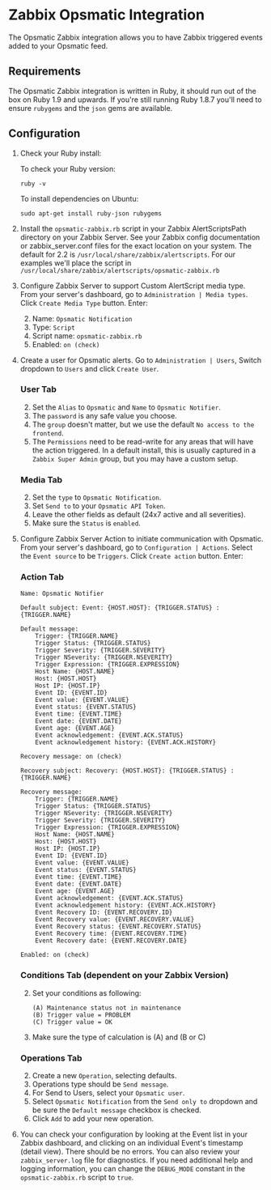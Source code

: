 # Zabbix Opsmatic Integration

The Opsmatic Zabbix integration allows you to have Zabbix triggered events added to your Opsmatic feed.

## Requirements

The Opsmatic Zabbix integration is written in Ruby, it should run out of the box on Ruby 1.9 and upwards. If you're still running Ruby 1.8.7 you'll need to ensure `rubygems` and the `json` gems are available.

## Configuration

1. Check your Ruby install:

    To check your Ruby version:

    `ruby -v`

    To install dependencies on Ubuntu:

    `sudo apt-get install ruby-json rubygems`

1. Install the `opsmatic-zabbix.rb` script in your Zabbix AlertScriptsPath directory on your Zabbix Server. See your Zabbix config documentation or zabbix_server.conf files for the exact location
on your system. The default for 2.2 is `/usr/local/share/zabbix/alertscripts`. For our examples we'll place the script in `/usr/local/share/zabbix/alertscripts/opsmatic-zabbix.rb`

1. Configure Zabbix Server to support Custom AlertScript media type. From your server's dashboard, go to `Administration | Media types`. Click `Create Media Type` button. Enter:

    2. Name: `Opsmatic Notification`
    2. Type: `Script`
    2. Script name: `opsmatic-zabbix.rb`
    2. Enabled: `on (check)`

1. Create a user for Opsmatic alerts. Go to `Administration | Users`, Switch dropdown to `Users` and click `Create User`.

    ### User Tab

    2. Set the `Alias` to `Opsmatic` and `Name` to `Opsmatic Notifier`.
    2. The `password` is any safe value you choose.
    2. The `group` doesn't matter, but we use the default `No access to the frontend`.
    2. The `Permissions` need to be read-write for any areas that will have the action triggered. In a default install, this is usually captured in a `Zabbix Super Admin` group, but you may have a custom setup.

    ### Media Tab

    2. Set the `type` to `Opsmatic Notification`.
    2. Set `Send to` to your `Opsmatic API Token`.
    2. Leave the other fields as default (24x7 active and all severities).
    2. Make sure the `Status` is `enabled`.

1. Configure Zabbix Server Action to initiate communication with Opsmatic. From your server's dashboard, go to `Configuration | Actions`. Select the `Event source` to be `Triggers`. Click `Create action` button. Enter:

    ### Action Tab

    ```
    Name: Opsmatic Notifier

    Default subject: Event: {HOST.HOST}: {TRIGGER.STATUS} : {TRIGGER.NAME}

    Default message:
        Trigger: {TRIGGER.NAME}
        Trigger Status: {TRIGGER.STATUS}
        Trigger Severity: {TRIGGER.SEVERITY}
        Trigger NSeverity: {TRIGGER.NSEVERITY}
        Trigger Expression: {TRIGGER.EXPRESSION}
        Host Name: {HOST.NAME}
        Host: {HOST.HOST}
        Host IP: {HOST.IP}
        Event ID: {EVENT.ID}
        Event value: {EVENT.VALUE}
        Event status: {EVENT.STATUS}
        Event time: {EVENT.TIME}
        Event date: {EVENT.DATE}
        Event age: {EVENT.AGE}
        Event acknowledgement: {EVENT.ACK.STATUS}
        Event acknowledgement history: {EVENT.ACK.HISTORY}

    Recovery message: on (check)

    Recovery subject: Recovery: {HOST.HOST}: {TRIGGER.STATUS} : {TRIGGER.NAME}

    Recovery message:
        Trigger: {TRIGGER.NAME}
        Trigger Status: {TRIGGER.STATUS}
        Trigger NSeverity: {TRIGGER.NSEVERITY}
        Trigger Severity: {TRIGGER.SEVERITY}
        Trigger Expression: {TRIGGER.EXPRESSION}
        Host Name: {HOST.NAME}
        Host: {HOST.HOST}
        Host IP: {HOST.IP}
        Event ID: {EVENT.ID}
        Event value: {EVENT.VALUE}
        Event status: {EVENT.STATUS}
        Event time: {EVENT.TIME}
        Event date: {EVENT.DATE}
        Event age: {EVENT.AGE}
        Event acknowledgement: {EVENT.ACK.STATUS}
        Event acknowledgement history: {EVENT.ACK.HISTORY}
        Event Recovery ID: {EVENT.RECOVERY.ID}
        Event Recovery value: {EVENT.RECOVERY.VALUE}
        Event Recovery status: {EVENT.RECOVERY.STATUS}
        Event Recovery time: {EVENT.RECOVERY.TIME}
        Event Recovery date: {EVENT.RECOVERY.DATE}

    Enabled: on (check)
    ```

    ### Conditions Tab (dependent on your Zabbix Version)

    2. Set your conditions as following:

        ```
        (A) Maintenance status not in maintenance
        (B) Trigger value = PROBLEM
        (C) Trigger value = OK
        ```
    2. Make sure the type of calculation is (A) and (B or C)

    ### Operations Tab

    2. Create a new `Operation`, selecting defaults.
    2. Operations type should be `Send message`.
    2. For Send to Users, select your `Opsmatic user`.
    2. Select `Opsmatic Notification` from the `Send only to` dropdown and be sure the `Default message`
    checkbox is checked.
    2. Click `Add` to add your new operation.

1. You can check your configuration by looking at the Event list in your Zabbix dashboard, and
clicking on an individual Event's timestamp (detail view). There should be no errors. You can
also review your `zabbix_server.log` file for diagnostics. If you need additional help and logging
information, you can change the `DEBUG_MODE` constant in the `opsmatic-zabbix.rb` script to `true`.
